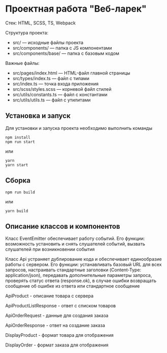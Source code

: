 # Проектная работа "Веб-ларек"

Стек: HTML, SCSS, TS, Webpack

Структура проекта:
- src/ — исходные файлы проекта
- src/components/ — папка с JS компонентами
- src/components/base/ — папка с базовым кодом

Важные файлы:
- src/pages/index.html — HTML-файл главной страницы
- src/types/index.ts — файл с типами
- src/index.ts — точка входа приложения
- src/scss/styles.scss — корневой файл стилей
- src/utils/constants.ts — файл с константами
- src/utils/utils.ts — файл с утилитами

## Установка и запуск
Для установки и запуска проекта необходимо выполнить команды

```
npm install
npm run start
```

или

```
yarn
yarn start
```
## Сборка

```
npm run build
```

или

```
yarn build
```
## Описание классов и компонентов
Класс EventEmitter обеспечивает работу событий. Его функции: возможность установить и снять слушателей событий, вызвать слушателей при возникновении события

Класс Api устраняет дублирование кода и обеспечивает единообразие работы с сервером. Его функции: устанавливать базовый URL для всех запросов, настраивать стандартные заголовки (Content-Type: application/json), передавать дополнительные параметры запроса, проверять статус ответа (response.ok), в случае ошибки возвращать сообщение об ошибке из ответа или стандартное сообщение

ApiProduct - описание товара с сервера

ApiProductListResponse - ответ с списком товаров

ApiOrderRequest - данные для создания заказа

ApiOrderResponse - ответ на создание заказа

DisplayProduct - формат товара для отображения 

DisplayOrder - формат заказа для отображения